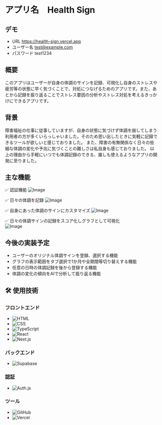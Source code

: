 # アプリ名　Health Sign

## デモ

- URL https://health-sign.vercel.app
- ユーザー名 test@example.com
- パスワード test1234

## 概要

このアプリはユーザーが自身の体調のサインを記録、可視化し自身のストレスや疲労等の状態に早く気づくことで、対処につなげるためのアプリです。また、あとから記録を振り返ることでストレス要因の分析やストレス対処を考えるきっかけにできるアプリです。

## 背景

障害福祉の仕事に従事していますが、自身の状態に気づけず体調を崩してしまう利用者の方が多くいらっしゃいました。そのため思い出したときに気軽に記録できるツールが欲しいと感じておりました。
また、障害の有無関係なく日々の些細な体調の変化や予兆に気づくことの難しさは私自身も感じておりました。
以上の理由から手軽にいつでも体調記録のできる、誰しも使えるようなアプリの開発に至りました。

## 主な機能

✅ 認証機能
![Image](https://github.com/user-attachments/assets/a00f9f8c-f990-42b1-82ba-1e1b6d0a33c0)

✅ 日々の体調を記録
![Image](https://github.com/user-attachments/assets/57c13ab2-52de-4691-9b91-60836f74c88f)

✅ 自身にあった体調のサインにカスタマイズ
![Image](https://github.com/user-attachments/assets/4090d759-ab5d-4b8f-bdd2-1b231d34e8fb)

✅ 日々の体調サインの記録をスコア化しグラフとして可視化  
![Image](https://github.com/user-attachments/assets/cf8d3501-4cca-4b32-8a06-17613be576b6)

## 今後の実装予定

- ユーザーのオリジナル体調サインを登録、選択する機能
- グラフの表示範囲をタブ選択で1か月や全期間等切り替えする機能
- 任意の日時の体調記録を後から登録する機能
- 体調の変化の傾向をAIで分析して振り返る機能

## 🛠 使用技術

### フロントエンド

- ![HTML](https://img.shields.io/badge/HTML-E34F26?style=for-the-badge&logo=html5&logoColor=white)
- ![CSS](https://img.shields.io/badge/CSS-1572B6?style=for-the-badge&logo=css3&logoColor=white)
- ![TypeScript](https://img.shields.io/badge/TypeScript-3178C6?style=for-the-badge&logo=typescript&logoColor=white)
- ![React](https://img.shields.io/badge/React-61DAFB?style=for-the-badge&logo=react&logoColor=black)
- ![Next.js](https://img.shields.io/badge/Next.js-000000?style=for-the-badge&logo=nextdotjs&logoColor=white)

### バックエンド

- ![Supabase](https://img.shields.io/badge/Supabase-3ECF8E?style=for-the-badge&logo=supabase&logoColor=white)

### 認証

- ![Auth.js](https://img.shields.io/badge/Auth.js-3ECF8E?style=for-the-badge&logo=auth0&logoColor=white)

### ツール

- ![GitHub](https://img.shields.io/badge/GitHub-181717?style=for-the-badge&logo=github&logoColor=white)
- ![Vercel](https://img.shields.io/badge/Vercel-000000?style=for-the-badge&logo=vercel&logoColor=white)

